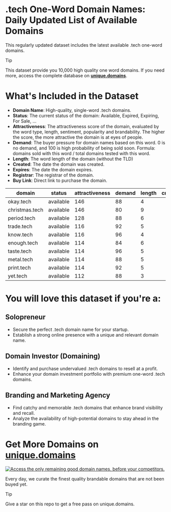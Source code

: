 
# .tech One-Word Domain Names: Daily Updated List of Available Domains

This regularly updated dataset includes the latest available .tech one-word domains.

> [!TIP]
> This dataset provide you 10,000 high quality one word domains.
> If you need more, access the complete database on **[unique.domains](https://unique.domains?utm_source=github&utm_medium=dataset&utm_campaign=.tech&utm_content=description.top)**.

# What's Included in the Dataset

- **Domain Name**: High-quality, single-word .tech domains.
- **Status**: The current status of the domain: Available, Expired, Expiring, For Sale, ...
- **Attractiveness**: The attractiveness score of the domain, evaluated by the word type, length, sentiment, popularity and brandability. The higher the score, the more attractive the domain is at eyes of people.
- **Demand**: The buyer pressure for domain names based on this word. 0 is no demand, and 100 is high probability of being sold soon. Formula: domains sold with this word / total domains tested with this word.
- **Length**: The word length of the domain (without the TLD)
- **Created**: The date the domain was created.
- **Expires**: The date the domain expires.
- **Registrar**: The registrar of the domain.
- **Buy Link**: Direct link to purchase the domain.

| domain         | status    | attractiveness | demand | length | created | expires | registrar | sectors                               |
| -------------- | --------- | -------------- | ------ | ------ | ------- | ------- | --------- | ------------------------------------- |
| okay.tech      | available | 146            | 88     | 4      |         |         |           | Business,Retail                       |
| christmas.tech | available | 146            | 80     | 9      |         |         |           | Hospitality,Retail                    |
| period.tech    | available | 128            | 88     | 6      |         |         |           | Education,General,Healthcare,Media    |
| trade.tech     | available | 116            | 92     | 5      |         |         |           | Business,Finance,General,Retail       |
| know.tech      | available | 116            | 96     | 4      |         |         |           | Business,Education,General,Technology |
| enough.tech    | available | 114            | 84     | 6      |         |         |           | Business,Education,General,Retail     |
| taste.tech     | available | 114            | 96     | 5      |         |         |           | Food and Beverage,Health and Fitness  |
| metal.tech     | available | 114            | 88     | 5      |         |         |           | Construction,Manufacturing            |
| print.tech     | available | 114            | 92     | 5      |         |         |           | Arts,Media,Technology                 |
| yet.tech       | available | 112            | 88     | 3      |         |         |           | Business,Media,Technology             |

# You will love this dataset if you're a:

## Solopreneur

- Secure the perfect .tech domain name for your startup.
- Establish a strong online presence with a unique and relevant domain name.

## Domain Investor (Domaining)

- Identify and purchase undervalued .tech domains to resell at a profit.
- Enhance your domain investment portfolio with premium one-word .tech domains.

## Branding and Marketing Agency

- Find catchy and memorable .tech domains that enhance brand visibility and recall.
- Analyze the availability of high-potential domains to stay ahead in the branding game.

# Get More Domains on [unique.domains](https://unique.domains?utm_source=github&utm_medium=dataset&utm_campaign=.tech&utm_content=description.bottom)

[![Access the only remaining good domain names, before your competitors.](https://github.tech/UniqueDomains/tech-oneword-domains/blob/main/unique.domains.jpg?raw=true)](https://unique.domains?utm_source=github&utm_medium=dataset&utm_campaign=.tech&utm_content=description.image)

Every day, we curate the finest quality brandable domains that are not been buyed yet.

> [!TIP]
> Give a star on this repo to get a free pass on unique.domains.
        